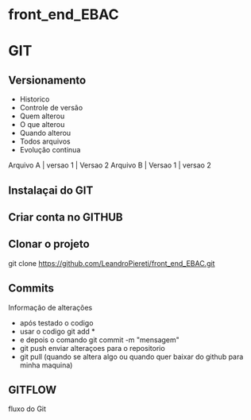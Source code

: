 # front_end_EBAC


# GIT
## Versionamento 
- Historico
- Controle de versão
- Quem alterou
- O que alterou
- Quando alterou
- Todos arquivos
- Evolução continua


Arquivo A | versao 1 | Versao 2
Arquivo B | Versao 1 | versao 2

## Instalaçai do GIT

## Criar conta no GITHUB

## Clonar o projeto
git clone https://github.com/LeandroPiereti/front_end_EBAC.git

## Commits
Informação de alterações
- após testado o codigo
- usar o codigo git add *
- e depois o comando git commit -m "mensagem"
- git push enviar alteraçoes para o repositorio
- git pull (quando se altera algo ou quando quer baixar do github para minha maquina)

## GITFLOW
fluxo do Git
